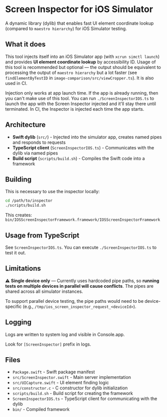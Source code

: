 # Screen Inspector for iOS Simulator

A dynamic library (dylib) that enables fast UI element coordinate lookup (compared to `maestro hierarchy`) for iOS Simulator testing.

## What it does

This tool injects itself into an iOS Simulator app (with `xcrun simctl launch`) and provides **UI element coordinate lookup** by accessibility ID. Usage of this tool is recommended but optional — the output should be equivalent to processing the output of `maestro hierarchy` but a lot faster (see `findElementByTestID` in `image-comparison/src/viewCropper.ts`). It is also used in CI.

Injection only works at app launch time. If the app is already running, then you can't make use of this tool. You can run `./ScreenInspectorIOS.ts` to launch the app with the Screen Inspector injected and it'll stay there until terminated. In CI, the Inspector is injected each time the app starts.

## Architecture

- **Swift dylib** (`src/`) - Injected into the simulator app, creates named pipes and responds to requests
- **TypeScript client** (`ScreenInspectorIOS.ts`) - Communicates with the dylib via named pipes
- **Build script** (`scripts/build.sh`) - Compiles the Swift code into a framework

## Building

This is necessary to use the inspector locally:

```bash
cd /path/to/inspector
./scripts/build.sh
```

This creates: `bin/IOSScreenInspectorFramework.framework/IOSScreenInspectorFramework`

## Usage from TypeScript

See `ScreenInspectorIOS.ts`. You can execute `./ScreenInspectorIOS.ts` to test it out.

## Limitations

⚠️ **Single device only** — Currently uses hardcoded pipe paths, so **running tests on multiple devices in parallel will cause conflicts**. The pipes are shared across all simulator instances.

To support parallel device testing, the pipe paths would need to be device-specific (e.g., `/tmp/ios_screen_inspector_request_<deviceId>`).

## Logging

Logs are written to system log and visible in Console.app.

Look for `[ScreenInspector]` prefix in logs.

## Files

- `Package.swift` - Swift package manifest
- `src/ScreenInspector.swift` - Main server implementation
- `src/UICapture.swift` - UI element finding logic
- `src/constructor.c` - C constructor for dylib initialization
- `scripts/build.sh` - Build script for creating the framework
- `ScreenInspectorIOS.ts` - TypeScript client for communicating with the dylib
- `bin/` - Compiled framework
